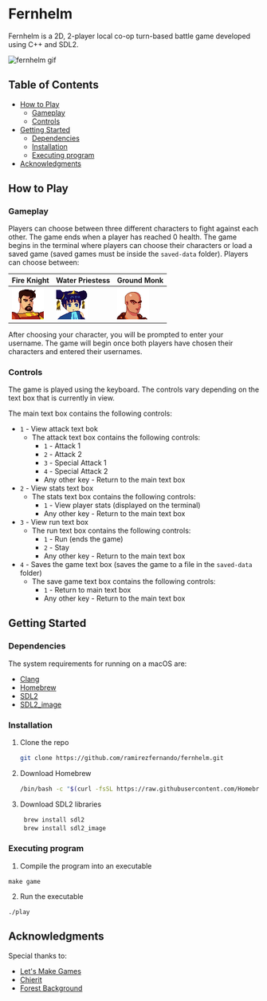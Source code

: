 # Fernhelm
Fernhelm is a 2D, 2-player local co-op turn-based battle game developed using C++ and SDL2.

![fernhelm gif](https://github.com/ramirezfernando/fernhelm/assets/91701930/bc2a694d-81aa-49db-82b4-314f83566f76)

## Table of Contents
- [How to Play](#how-to-play)
  - [Gameplay](#gameplay)
  - [Controls](#controls)
- [Getting Started](#getting-started)
  - [Dependencies](#dependencies)
  - [Installation](#installation)
  - [Executing program](#executing-program)
- [Acknowledgments](#acknowledgments)


## How to Play <a name="how-to-play"></a>
### Gameplay <a name="gameplay"></a>
Players can choose between three different characters to fight against each other. The game ends when a player has reached 0 health. The game begins in the terminal where players can choose their characters or load a saved game (saved games must be inside the `saved-data` folder). Players can choose between:

| Fire Knight        | Water Priestess       | Ground Monk          |
|--------------------|-----------------------|----------------------|
| ![Fire Knight](./assets/FireKnight/fire_knight.png) | ![Water Priestess](./assets/WaterPriestess/water_priestess.png) | ![Ground Monk](./assets/GroundMonk/ground_monk.png) |

After choosing your character, you will be prompted to enter your username. The game will begin once both players have chosen their characters and entered their usernames.

### Controls <a name="controls"></a>

The game is played using the keyboard. The controls vary depending on the text box that is currently in view. 

The main text box contains the following controls:
- `1` - View attack text bok
    - The attack text box contains the following controls:
        - `1` - Attack 1
        - `2` - Attack 2
        - `3` - Special Attack 1
        - `4` - Special Attack 2
        - Any other key - Return to the main text box
- `2` - View stats text box
    - The stats text box contains the following controls:
        - `1` - View player stats (displayed on the terminal)
        - Any other key - Return to the main text box
- `3` - View run text box
    - The run text box contains the following controls:
        - `1` - Run (ends the game)
        - `2` - Stay
        - Any other key - Return to the main text box
- `4` - Saves the game text box (saves the game to a file in the `saved-data` folder)
    - The save game text box contains the following controls:
        - `1` - Return to main text box
        - Any other key - Return to the main text box
        
## Getting Started <a name="getting-started"></a>

### Dependencies <a name="dependencies"></a>
The system requirements for running on a macOS are:
* [Clang](https://clang.llvm.org/)
* [Homebrew](https://brew.sh/)
* [SDL2](https://www.libsdl.org/)
* [SDL2_image](https://www.libsdl.org/projects/SDL_image/)

### Installation <a name="installation"></a>

1. Clone the repo
    ```sh
    git clone https://github.com/ramirezfernando/fernhelm.git
    ```
2. Download Homebrew
    ```sh
    /bin/bash -c "$(curl -fsSL https://raw.githubusercontent.com/Homebrew/install/HEAD/install.sh)
    ```
3. Download SDL2 libraries
   ```sh
    brew install sdl2
    brew install sdl2_image
   ```

### Executing program <a name="executing-program"></a>

1. Compile the program into an executable
```
make game
```
2. Run the executable
```
./play
```

## Acknowledgments <a name="acknowledgments"></a>

Special thanks to:
* [Let's Make Games](https://www.youtube.com/watch?v=QQzAHcojEKg&list=PLhfAbcv9cehhkG7ZQK0nfIGJC_C-wSLrx)
* [Chierit](https://chierit.itch.io/)
* [Forest Background](https://pixeljoint.com/pixelart/120493.htm)
